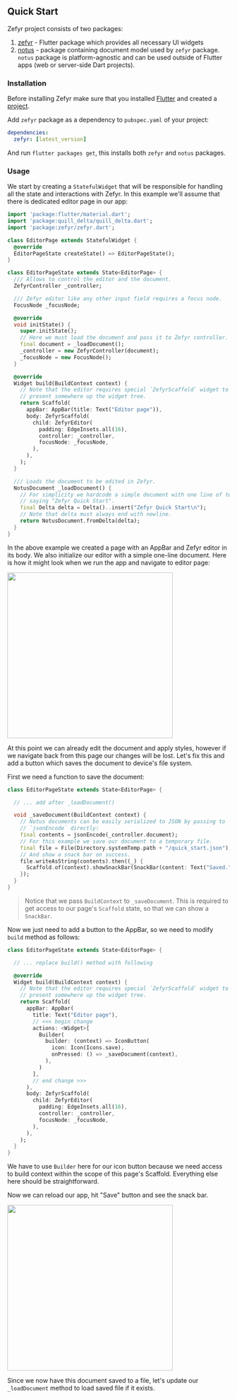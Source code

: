 ## Quick Start

Zefyr project consists of two packages:

1. [zefyr](https://pub.dev/packages/zefyr) - Flutter package which provides all necessary UI widgets
2. [notus](https://pub.dev/packages/notus) - package containing document model used by `zefyr` package. `notus` package is platform-agnostic and can be used outside of Flutter apps (web or server-side Dart projects).

### Installation

Before installing Zefyr make sure that you installed [Flutter](https://flutter.dev/docs/get-started/install)
and created a [project](https://flutter.dev/docs/get-started/test-drive).

Add `zefyr` package as a dependency to `pubspec.yaml` of your project:

```yaml
dependencies:
  zefyr: [latest_version]
```

And run `flutter packages get`, this installs both `zefyr` and `notus` packages.

### Usage

We start by creating a `StatefulWidget` that will be responsible for handling
all the state and interactions with Zefyr. In this example we'll assume
that there is dedicated editor page in our app:

```dart
import 'package:flutter/material.dart';
import 'package:quill_delta/quill_delta.dart';
import 'package:zefyr/zefyr.dart';

class EditorPage extends StatefulWidget {
  @override
  EditorPageState createState() => EditorPageState();
}

class EditorPageState extends State<EditorPage> {
  /// Allows to control the editor and the document.
  ZefyrController _controller;

  /// Zefyr editor like any other input field requires a focus node.
  FocusNode _focusNode;

  @override
  void initState() {
    super.initState();
    // Here we must load the document and pass it to Zefyr controller.
    final document = _loadDocument();
    _controller = new ZefyrController(document);
    _focusNode = new FocusNode();
  }

  @override
  Widget build(BuildContext context) {
    // Note that the editor requires special `ZefyrScaffold` widget to be
    // present somewhere up the widget tree.
    return Scaffold(
      appBar: AppBar(title: Text("Editor page")),
      body: ZefyrScaffold(
        child: ZefyrEditor(
          padding: EdgeInsets.all(16),
          controller: _controller,
          focusNode: _focusNode,
        ),
      ),
    );
  }

  /// Loads the document to be edited in Zefyr.
  NotusDocument _loadDocument() {
    // For simplicity we hardcode a simple document with one line of text
    // saying "Zefyr Quick Start".
    final Delta delta = Delta()..insert("Zefyr Quick Start\n");
    // Note that delta must always end with newline.
    return NotusDocument.fromDelta(delta);
  }
}
```

In the above example we created a page with an AppBar and Zefyr editor in its
body. We also initialize our editor with a simple one-line document. Here is how
it might look when we run the app and navigate to editor page:

<img src="https://github.com/memspace/zefyr/raw/gitbook/assets/quick-start-screen-01.png" width="375">

At this point we can already edit the document and apply styles, however if
we navigate back from this page our changes will be lost. Let's fix this and
add a button which saves the document to device's file system.

First we need a function to save the document:

```dart
class EditorPageState extends State<EditorPage> {

  // ... add after _loadDocument()

  void _saveDocument(BuildContext context) {
    // Notus documents can be easily serialized to JSON by passing to
    // `jsonEncode` directly:
    final contents = jsonEncode(_controller.document);
    // For this example we save our document to a temporary file.
    final file = File(Directory.systemTemp.path + "/quick_start.json");
    // And show a snack bar on success.
    file.writeAsString(contents).then((_) {
      Scaffold.of(context).showSnackBar(SnackBar(content: Text("Saved.")));
    });
  }
}
```

> Notice that we pass `BuildContext` to `_saveDocument`. This is required
> to get access to our page's `Scaffold` state, so that we can show a `SnackBar`.

Now we just need to add a button to the AppBar, so we need to modify `build`
method as follows:

```dart
class EditorPageState extends State<EditorPage> {

  // ... replace build() method with following

  @override
  Widget build(BuildContext context) {
    // Note that the editor requires special `ZefyrScaffold` widget to be
    // present somewhere up the widget tree.
    return Scaffold(
      appBar: AppBar(
        title: Text("Editor page"),
        // <<< begin change
        actions: <Widget>[
          Builder(
            builder: (context) => IconButton(
              icon: Icon(Icons.save),
              onPressed: () => _saveDocument(context),
            ),
          )
        ],
        // end change >>>
      ),
      body: ZefyrScaffold(
        child: ZefyrEditor(
          padding: EdgeInsets.all(16),
          controller: _controller,
          focusNode: _focusNode,
        ),
      ),
    );
  }
}
```

We have to use `Builder` here for our icon button because we need access to
build context within the scope of this page's Scaffold. Everything else here
should be straightforward.

Now we can reload our app, hit "Save" button and see the snack bar.

<img src="https://github.com/memspace/zefyr/raw/gitbook/assets/quick-start-screen-02.png" width="375">

Since we now have this document saved to a file, let's update our
`_loadDocument` method to load saved file if it exists.
